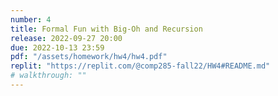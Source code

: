 ```yaml
---
number: 4
title: Formal Fun with Big-Oh and Recursion
release: 2022-09-27 20:00
due: 2022-10-13 23:59
pdf: "/assets/homework/hw4/hw4.pdf"
replit: "https://replit.com/@comp285-fall22/HW4#README.md"
# walkthrough: ""
---
```


